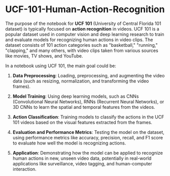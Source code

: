 # UCF-101-Human-Action-Recognition

The purpose of the notebook for **UCF 101** (University of Central Florida 101 dataset) is typically focused on **action recognition** in videos. UCF 101 is a popular dataset used in computer vision and deep learning research to train and evaluate models for recognizing human actions in video clips. The dataset consists of 101 action categories such as "basketball," "running," "clapping," and many others, with video clips taken from various sources like movies, TV shows, and YouTube.

In a notebook using UCF 101, the main goal could be:

1. **Data Preprocessing**: Loading, preprocessing, and augmenting the video data (such as resizing, normalization, and transforming the video frames).
   
2. **Model Training**: Using deep learning models, such as CNNs (Convolutional Neural Networks), RNNs (Recurrent Neural Networks), or 3D CNNs to learn the spatial and temporal features from the videos.

3. **Action Classification**: Training models to classify the actions in the UCF 101 videos based on the visual features extracted from the frames.

4. **Evaluation and Performance Metrics**: Testing the model on the dataset, using performance metrics like accuracy, precision, recall, and F1 score to evaluate how well the model is recognizing actions.

5. **Application**: Demonstrating how the model can be applied to recognize human actions in new, unseen video data, potentially in real-world applications like surveillance, video tagging, and human-computer interaction.

